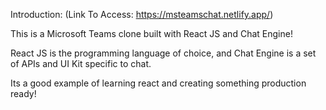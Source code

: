 Introduction:   (Link To Access: https://msteamschat.netlify.app/)

This is a Microsoft Teams clone built with React JS and Chat Engine!

React JS is the programming language of choice, and Chat Engine is a set of APIs and UI Kit specific to chat.

Its a good example of learning react and creating something production ready!

